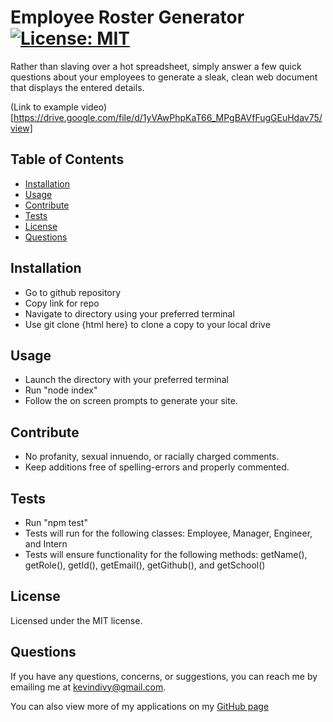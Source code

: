   # Employee Roster Generator [![License: MIT](https://img.shields.io/badge/License-MIT-yellow.svg)](https://opensource.org/licenses/MIT)
  Rather than slaving over a hot spreadsheet, simply answer a few quick questions about your employees to generate a sleak, clean web document that displays the entered details.
  
  (Link to example video)[https://drive.google.com/file/d/1yVAwPhpKaT66_MPgBAVfFugGEuHdav75/view]

  ## Table of Contents

  * [Installation](#installation)
  * [Usage](#usage)
  * [Contribute](#contribute)
  * [Tests](#tests)
  * [License](#license)
  * [Questions](#questions)
    
  ## Installation
  
  * Go to github repository
  * Copy link for repo
  * Navigate to directory using your preferred terminal
  * Use git clone {html here} to clone a copy to your local drive

  ## Usage
  
  * Launch the directory with your preferred terminal
  * Run "node index"
  * Follow the on screen prompts to generate your site.

  ## Contribute
  
  * No profanity, sexual innuendo, or racially charged comments.
  * Keep additions free of spelling-errors and properly commented.

  ## Tests
  
  * Run "npm test"
  * Tests will run for the following classes: Employee, Manager, Engineer, and Intern
  * Tests will ensure functionality for the following methods: getName(), getRole(), getId(), getEmail(), getGithub(), and getSchool()

  ## License
  Licensed under the MIT license.

  ## Questions
  If you have any questions, concerns, or suggestions, you can reach me by emailing me at kevindivy@gmail.com. 
      
  You can also view more of my applications on my [GitHub page](https://github.com/kevin-ivy)
